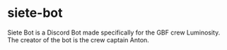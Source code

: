 # siete-bot

Siete Bot is a Discord Bot made specifically for the GBF crew Luminosity. The creator of the bot is the crew captain Anton.


